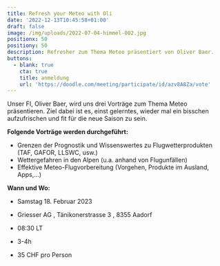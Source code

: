 ```yaml
---
title: Refresh your Meteo with Oli
date: '2022-12-13T10:45:58+01:00'
draft: false
image: /img/uploads/2022-07-04-himmel-002.jpg
positionx: 50
positiony: 50
description: Refresher zum Thema Meteo präsentiert von Oliver Baer.
buttons:
  - blank: true
    cta: true
    title: anmeldung
    url: 'https://doodle.com/meeting/participate/id/azv8A8Za/vote'
---
```

Unser FI, Oliver Baer, wird uns drei Vorträge zum Thema Meteo präsentieren. Ziel dabei ist es, einst gelerntes, wieder mal ein bisschen aufzufrischen und fit für die neue Saison zu sein.

**Folgende Vorträge werden durchgeführt:**

* Grenzen der Prognostik und Wissenswertes zu Flugwetterprodukten (TAF, GAFOR, LLSWC, usw.)
* Wettergefahren in den Alpen (u.a. anhand von Flugunfällen)
* Effektive Meteo-Flugvorbereitung (Vorgehen, Produkte im Ausland, Apps,...)

**Wann und Wo:**

* Samstag 18. Februar 2023
* Griesser AG, Tänikonerstrasse 3, 8355 Aadorf

* 08:30 LT
* 3-4h
* 35 CHF pro Person
